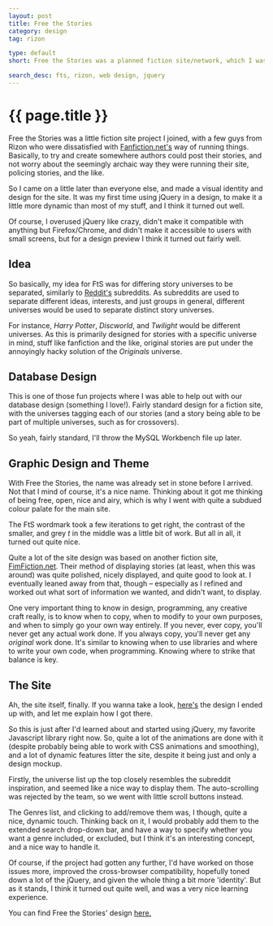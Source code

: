 ```yaml
---
layout: post
title: Free the Stories
category: design
tag: rizon

type: default
short: Free the Stories was a planned fiction site/network, which I was designing for. 

search_desc: fts, rizon, web design, jquery
---
```


# {{ page.title }}

Free the Stories was a little fiction site project I joined, with a few guys from Rizon who were dissatisfied with [Fanfiction.net's](http://fanfiction.net/) way of running things. Basically, to try and create somewhere authors could post their stories, and not worry about the seemingly archaic way they were running their site, policing stories, and the like.

So I came on a little later than everyone else, and made a visual identity and design for the site. It was my first time using jQuery in a design, to make it a little more dynamic than most of my stuff, and I think it turned out well.

Of course, I overused jQuery like crazy, didn't make it compatible with anything but Firefox/Chrome, and didn't make it accessible to users with small screens, but for a design preview I think it turned out fairly well.

## Idea

So basically, my idea for FtS was for differing story universes to be separated, similarly to [Reddit's](http://reddit.com/) subreddits. As subreddits are used to separate different ideas, interests, and just groups in general, different universes would be used to separate distinct story universes.

For instance, *Harry Potter*, *Discworld*, and *Twilight* would be different universes. As this is primarily designed for stories with a specific universe in mind, stuff like fanfiction and the like, original stories are put under the annoyingly hacky solution of the *Originals* universe.

## Database Design

This is one of those fun projects where I was able to help out with our database design (something I love!). Fairly standard design for a fiction site, with the universes tagging each of our stories (and a story being able to be part of multiple universes, such as for crossovers).

So yeah, fairly standard, I'll throw the MySQL Workbench file up later.

## Graphic Design and Theme

With Free the Stories, the name was already set in stone before I arrived. Not that I mind of course, it's a nice name. Thinking about it got me thinking of being free, open, nice and airy, which is why I went with quite a subdued colour palate for the main site.

The FtS wordmark took a few iterations to get right, the contrast of the smaller, and grey *t* in the middle was a little bit of work. But all in all, it turned out quite nice.

Quite a lot of the site design was based on another fiction site, [FimFiction.net](http://fimfiction.net/). Their method of displaying stories (at least, when this was around) was quite polished, nicely displayed, and quite good to look at. I eventually leaned away from that, though – especially as I refined and worked out what sort of information we wanted, and didn't want, to display.

One very important thing to know in design, programming, any creative craft really, is to know when to copy, when to modify to your own purposes, and when to simply go your own way entirely. If you never, ever copy, you'll never get any actual work done. If you always copy, you'll never get any *original* work done. It's similar to knowing when to use libraries and where to write your own code, when programming. Knowing where to strike that balance is key.

## The Site

Ah, the site itself, finally. If you wanna take a look, [here's](http://fts.danneh.net/) the design I ended up with, and let me explain how I got there.

So this is just after I'd learned about and started using jQuery, my favorite Javascript library right now. So, quite a lot of the animations are done with it (despite probably being able to work with CSS animations and smoothing), and a lot of dynamic features litter the site, despite it being just and only a design mockup.

Firstly, the universe list up the top closely resembles the subreddit inspiration, and seemed like a nice way to display them. The auto-scrolling was rejected by the team, so we went with little scroll buttons instead.

The Genres list, and clicking to add/remove them was, I though, quite a nice, dynamic touch. Thinking back on it, I would probably add them to the extended search drop-down bar, and have a way to specify whether you want a genre included, or excluded, but I think it's an interesting concept, and a nice way to handle it.

Of course, if the project had gotten any further, I'd have worked on those issues more, improved the cross-browser compatibility, hopefully toned down a lot of the jQuery, and given the whole thing a bit more 'identity'. But as it stands, I think it turned out quite well, and was a very nice learning experience.

You can find Free the Stories' design [here.](http://fts.danneh.net/)
